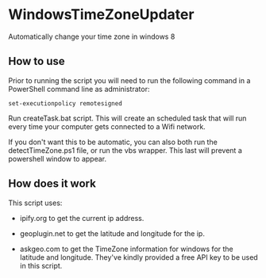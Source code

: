 # WindowsTimeZoneUpdater
Automatically change your time zone in windows 8

## How to use

Prior to running the script you will need to run the following command in a PowerShell command line as administrator:

```
set-executionpolicy remotesigned 
```

Run createTask.bat script. This will create an scheduled task that will run every time your computer gets connected to a Wifi network.

If you don't want this to be automatic, you can also both run the detectTimeZone.ps1 file, or run the vbs wrapper. This last will prevent a powershell window to appear.

## How does it work

This script uses:

* ipify.org to get the current ip address.

* geoplugin.net to get the latitude and longitude for the ip.

* askgeo.com to get the TimeZone information for windows for the latitude and longitude. They've kindly provided a free API key to be used in this script.


